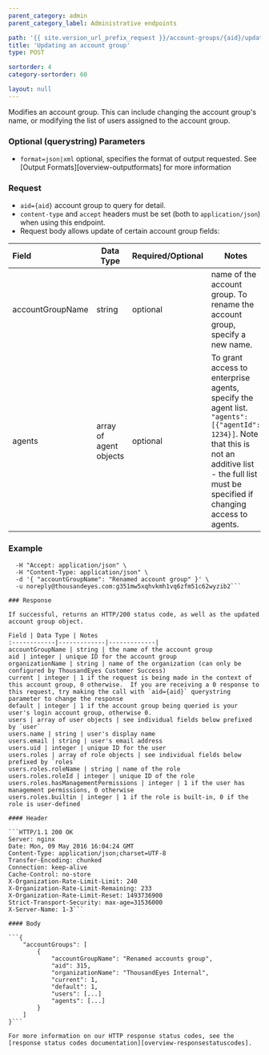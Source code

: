 ```yaml
---
parent_category: admin
parent_category_label: Administrative endpoints

path: '{{ site.version_url_prefix_request }}/account-groups/{aid}/update'
title: 'Updating an account group'
type: POST

sortorder: 4
category-sortorder: 60

layout: null
---
```


Modifies an account group.  This can include changing the account group's name, or modifying the list of users assigned to the account group.  

### Optional (querystring) Parameters

* `format=json|xml` optional, specifies the format of output requested.  See [Output Formats][overview-outputformats] for more information

### Request

* `aid={aid}` account group to query for detail.
* `content-type` and `accept` headers must be set (both to `application/json`) when using this endpoint.
* Request body allows update of certain account group fields:

Field | Data Type | Required/Optional | Notes
:------------|-------------|-------------|-------------|
accountGroupName | string | optional | name of the account group.  To rename the account group, specify a new name.
agents | array of agent objects | optional | To grant access to enterprise agents, specify the agent list.  `"agents":[{"agentId": 1234}]`.  Note that this is not an additive list - the full list must be specified if changing access to agents.

### Example

```$ curl https://api.thousandeyes.com{{ site.version_url_prefix_request }}/account-groups/315/update \
  -H "Accept: application/json" \
  -H "Content-Type: application/json" \
  -d '{ "accountGroupName": "Renamed account group" }' \
  -u noreply@thousandeyes.com:g351mw5xqhvkmh1vq6zfm51c62wyzib2```

### Response

If successful, returns an HTTP/200 status code, as well as the updated account group object.

Field | Data Type | Notes
:------------|-------------|-------------|
accountGroupName | string | the name of the account group
aid | integer | unique ID for the account group
organizationName | string | name of the organization (can only be configured by ThousandEyes Customer Success)
current | integer | 1 if the request is being made in the context of this account group, 0 otherwise.  If you are receiving a 0 response to this request, try making the call with `aid={aid}` querystring parameter to change the response
default | integer | 1 if the account group being queried is your user's login account group, otherwise 0.
users | array of user objects | see individual fields below prefixed by `user`
users.name | string | user's display name
users.email | string | user's email address
users.uid | integer | unique ID for the user
users.roles | array of role objects | see individual fields below prefixed by `roles`
users.roles.roleName | string | name of the role
users.roles.roleId | integer | unique ID of the role
users.roles.hasManagementPermissions | integer | 1 if the user has management permissions, 0 otherwise
users.roles.builtin | integer | 1 if the role is built-in, 0 if the role is user-defined

#### Header

```HTTP/1.1 200 OK
Server: nginx
Date: Mon, 09 May 2016 16:04:24 GMT
Content-Type: application/json;charset=UTF-8
Transfer-Encoding: chunked
Connection: keep-alive
Cache-Control: no-store
X-Organization-Rate-Limit-Limit: 240
X-Organization-Rate-Limit-Remaining: 233
X-Organization-Rate-Limit-Reset: 1493736900
Strict-Transport-Security: max-age=31536000
X-Server-Name: 1-3```

#### Body

```{
    "accountGroups": [
        {
            "accountGroupName": "Renamed accounts group",
            "aid": 315,
            "organizationName": "ThousandEyes Internal",
            "current": 1,
            "default": 1,
            "users": [...]
            "agents": [...]
        }
    ]
}```

For more information on our HTTP response status codes, see the [response status codes documentation][overview-responsestatuscodes].

